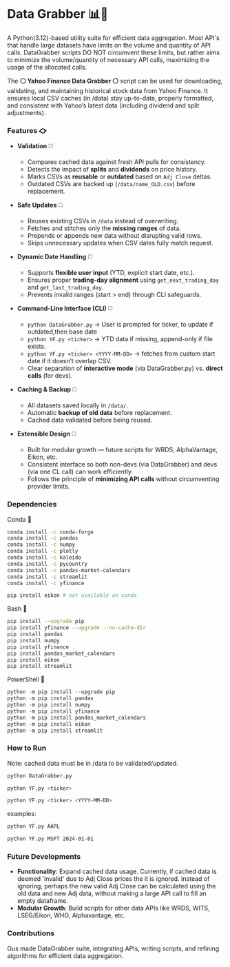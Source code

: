 # Data Grabber 📊🤛
A Python(3.12)-based utility suite for efficient data aggregation. Most API's that handle large datasets have limits on the volume and quantity of API calls. DataGrabber scripts DO NOT circumvent these limits, but rather aims to minimize the volume/quantity of necessary API calls, maximizing the usage of the allocated calls. 

The **⚪️ Yahoo Finance Data Grabber ⚪️** script can be used for downloading, validating, and maintaining historical stock data from Yahoo Finance. It ensures local CSV caches (in /data) stay up-to-date, properly formatted, and consistent with Yahoo’s latest data (including dividend and split adjustments). 

### Features ⛮  

+ **Validation** ◻️  
  + Compares cached data against fresh API pulls for consistency.  
  + Detects the impact of **splits** and **dividends** on price history.  
  + Marks CSVs as **reusable** or **outdated** based on `Adj Close` deltas.  
  + Outdated CSVs are backed up (`/data/name_OLD.csv`) before replacement.  

+ **Safe Updates** ◻️  
  + Reuses existing CSVs in `/data` instead of overwriting.  
  + Fetches and stitches only the **missing ranges** of data.  
  + Prepends or appends new data without disrupting valid rows.  
  + Skips unnecessary updates when CSV dates fully match request.  

+ **Dynamic Date Handling** ◻️  
  + Supports **flexible user input** (YTD, explicit start date, etc.).  
  + Ensures proper **trading-day alignment** using `get_next_trading_day` and `get_last_trading_day`.  
  + Prevents invalid ranges (start > end) through CLI safeguards.  

+ **Command-Line Interface (CLI)** ◻️
  + `python DataGrabber.py` → User is prompted for ticker, to update if outdated,then base date
  + `python YF.py <ticker>` → YTD data if missing, append-only if file exists.  
  + `python YF.py <ticker> <YYYY-MM-DD>` → fetches from custom start date if it doesn’t overlap CSV.  
  + Clear separation of **interactive mode** (via DataGrabber.py) vs. **direct calls** (for devs).  

+ **Caching & Backup** ◻️  
  + All datasets saved locally in `/data/`.  
  + Automatic **backup of old data** before replacement.  
  + Cached data validated before being reused.  

+ **Extensible Design** ◻️  
  + Built for modular growth — future scripts for WRDS, AlphaVantage, Eikon, etc.  
  + Consistent interface so both non-devs (via DataGrabber) and devs (via one CL call) can work efficiently.  
  + Follows the principle of **minimizing API calls** without circumventing provider limits.  
  
           
### Dependencies
Conda 🐍
```bash
conda install -c conda-forge 
conda install -c pandas 
conda install -c numpy 
conda install -c plotly 
conda install -c kaleido 
conda install -c pycountry
conda install -c pandas-market-calendars 
conda install -c streamlit 
conda install -c yfinance 
```
```bash
pip install eikon # not available on conda
```

Bash 🐧
```bash
pip install --upgrade pip
pip install yfinance --upgrade --no-cache-dir
pip install pandas
pip install numpy
pip install yfinance
pip install pandas_market_calendars
pip install eikon
pip install streamlit
```
PowerShell 📎
```powershell
python -m pip install --upgrade pip
python -m pip install pandas
python -m pip install numpy
python -m pip install yfinance
python -m pip install pandas_market_calendars
python -m pip install eikon
python -m pip install streamlit
```


### How to Run
  Note: cached data must be in /data to be validated/updated.
  ```bash
  python DataGrabber.py
  ```
  ```bash
  python YF.py <ticker>
  ```
  ```bash
  python YF.py <ticker> <YYYY-MM-DD>
  ```
examples:
  ```bash
  python YF.py AAPL
  ```
  ```bash
  python YF.py MSFT 2024-01-01
  ```

### Future Developments
- **Functionality**: Expand cached data usage. Currently, if cached data is deemed 'invalid' due to Adj Close prices the it is ignored. Instead of ignoring, perhaps the new valid Adj Close can be calculated using the old data and new Adj data, without making a large API call to fill an empty dataframe.
- **Modular Growth**: Build scripts for other data APIs like WRDS, WITS, LSEG/Eikon, WHO, Alphavantage, etc.

### Contributions
Gus made DataGrabber suite, integrating APIs, writing scripts, and refining algorithms for efficient data aggregation.



